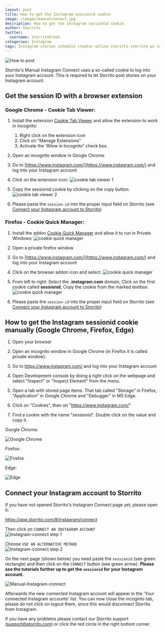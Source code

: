 ```yaml
---
layout: post
title: How to get the Instagram sessionid cookie
image: /images/manualconnect.jpg
description: How to get the Instagram sessionid cookie
author: Storrito
twitter:
  username: StorritoFresh
categories: Instagram
tags: Instagram stories schedule creator online storitto storrito pc computer desktop mac resolution
---
```


![How to post](/images/manualconnect.jpg "Storrito Instagram Story Aspect Ratio")

Storrito's Manual Instagram Connect uses a so-called cookie to log
into your Instagram account. This is required to let Storrito post
stories on your Instagram account.

<!--more-->

## Get the session ID with a browser extension

### Google Chrome - Cookie Tab Viewer:

1. Install the extension [Cookie Tab Viewer](https://chrome.google.com/webstore/detail/cookie-tab-viewer/fdlghnedhhdgjjfgdpgpaaiddipafhgk) and allow the extension to work in incognito:
    1. Right click on the extension icon
    2. Click on "Manage Extensions"
    3. Activate the “Allow in Incognito” check box.

2. Open an incognito window in Google Chrome

3. Go to [https://www.instagram.com/](https://www.instagram.com/) and log into your Instagram account

4. Click on the extension icon:
  ![cookie tab viewer 1](/images/instagram-sessionid-cookie/cookie-tab-viewer-1.png)

5. Copy the sessionid cookie by clicking on the copy button:  
  ![cookie tab viewer 2](/images/instagram-sessionid-cookie/cookie-tab-viewer-2.png)

6. Please paste the `session-id` into the proper input field on Storrito (see [Connect your Instagram account to Storrito](#connect-your-ig-account))

### Firefox - Cookie Quick Manager:

1. Install the addon [Cookie Quick Manager](https://addons.mozilla.org/de/firefox/addon/cookie-quick-manager/) and allow it to run in Private Windows:
   ![cookie quick manager](/images/instagram-sessionid-cookie/cookie-quick-manager.png)

2. Open a private firefox window

3. Go to [https://www.instagram.com/](https://www.instagram.com/) and log into your Instagram account

4. Click on the browser addon icon and select:
  ![cookie quick manager](/images/instagram-sessionid-cookie/cookie-quick-manager-2.png)

5. From left to right: Select the **.instagram.com** domain, Click on the first cookie called **sessionid**, Copy the cookie from the marked textbox:
  ![cookie quick manager](/images/instagram-sessionid-cookie/cookie-quick-manager-3.png)

6. Please paste the `session-id` into the proper input field on Storrito (see [Connect your Instagram account to Storrito](#connect-your-ig-account))


## How to get the Instagram sessionid cookie manually (Google Chrome, Firefox, Edge)

1. Open your browser

2. Open an incognito window in Google Chrome (in Firefox it is called
private window).

3. Go to https://www.instagram.com/ and log into your Instagram account

2. Open Development console by doing a right click on the webpage and
select "Inspect" or "Inspect Element" from the menu.

3. Open a tab with stored page items. That tab called "Storage" in
Firefox, "Application" in Google Chrome and "Debugger" in MS Edge.

4. Click on "Cookies", then on "https://www.instagram.com/"

5. Find a cookie with the name "sessionid". Double click on the value
and copy it.

Google Chrome:

![Google Chrome](/images/instagram-sessionid-cookie/chrome.png "Google Chrome")

Firefox:

![Firefox](/images/instagram-sessionid-cookie/chrome.png "Firefox")

Edge:

![Edge](/images/instagram-sessionid-cookie/edge.png "Edge")

## <a id="connect-your-ig-account"></a> Connect your Instagram account to Storrito

If you have not opened Storrito's Instagram Connect page yet, please open
it:

<a href="https://app.storrito.com/#/instagram/connect" target="_blank">https://app.storrito.com/#/instagram/connect</a>

Then click on `CONNECT AN INSTAGRAM ACCOUNT`  
![Instagram-connect step 1](/images/instagram-sessionid-cookie/instagram-connect-1.png "Instagram Connect step 1")

Choose `USE AN ALTERNATIVE METHOD`  
![Instagram-connect step 2](/images/instagram-sessionid-cookie/instagram-connect-2.png "Instagram Connect step 2")

On the next page (shown below) you need paste the `sessionid` (see
green rectangle) and then click on the `CONNECT` button (see green arrow).
**Please see the tutorials further up to get the `sessionid` for your Instagram account.**

![Manual-Instagram-connect](/images/instagram-sessionid-cookie/manual-instagram-connect.png "Manual Instagram Connect")

Afterwards the new connected Instagram account will appear in the
'Your connected Instagram accounts' list. You can now close the
incoginto tab, please do not click on logout there, since this would
disconnect Storrito from Instagram.

If you have any problems please contact our Storrito support
(support@storrito.com) or click the red circle in the right bottom
corner.